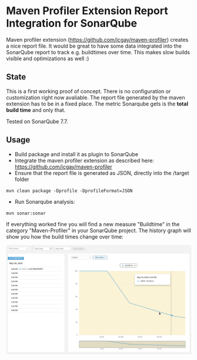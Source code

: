 # Maven Profiler Extension Report Integration for SonarQube

Maven profiler extension (https://github.com/jcgay/maven-profiler) creates a nice report file. 
It would be great to have some data integrated into the SonarQube report to track e.g. buildtimes over time.
This makes slow builds visible and optimizations as well :)

## State

This is a first working proof of concept. There is no configuration or customization right now avaliable. 
The report file generated by the maven extension has to be in a fixed place. The metric Sonarqube gets is 
the **total build time** and only that. 

Tested on SonarQube 7.7.

## Usage

* Build package and install it as plugin to SonarQube
* Integrate the maven profiler extension as described here: https://github.com/jcgay/maven-profiler
* Ensure that the report file is generated as JSON, directly into the /target folder
```
mvn clean package -Dprofile -DprofileFormat=JSON
```
* Run Sonarqube analysis:
```
mvn sonar:sonar
```

If everything worked fine you will find a new measure "Buildtime" in the category "Maven-Profiler" 
in your SonarQube project. The history graph will show you how the build times change over time:

![Buildtime metric on SonarQube 7](src/main/resources/buildtime-metric-sonarqube-7.7.png)
